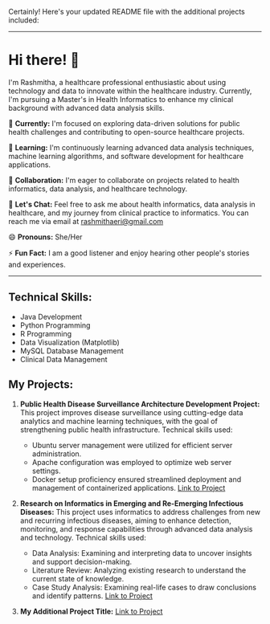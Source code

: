 Certainly! Here's your updated README file with the additional projects included:

---

# Hi there! 👋

I'm Rashmitha, a healthcare professional enthusiastic about using technology and data to innovate within the healthcare industry. Currently, I'm pursuing a Master's in Health Informatics to enhance my clinical background with advanced data analysis skills.

🔭 **Currently:** I'm focused on exploring data-driven solutions for public health challenges and contributing to open-source healthcare projects.

🌱 **Learning:** I'm continuously learning advanced data analysis techniques, machine learning algorithms, and software development for healthcare applications.

👯 **Collaboration:** I'm eager to collaborate on projects related to health informatics, data analysis, and healthcare technology.

💬 **Let's Chat:** Feel free to ask me about health informatics, data analysis in healthcare, and my journey from clinical practice to informatics. You can reach me via email at rashmithaeri@gmail.com 

😄 **Pronouns:** She/Her

⚡ **Fun Fact:** I am a good listener and enjoy hearing other people's stories and experiences.

---

## Technical Skills:
- Java Development
- Python Programming
- R Programming
- Data Visualization (Matplotlib)
- MySQL Database Management
- Clinical Data Management

## My Projects:
1. **Public Health Disease Surveillance Architecture Development Project:** 
   This project improves disease surveillance using cutting-edge data analytics and machine learning techniques, with the goal of strengthening public health infrastructure.
   Technical skills used:
   - Ubuntu server management were utilized for efficient server administration. 
   - Apache configuration was employed to optimize web server settings. 
   - Docker setup proficiency ensured streamlined deployment and management of containerized applications.
   [Link to Project](https://github.com/RashmithaEri/Architecture-development-project)

3. **Research on Informatics in Emerging and Re-Emerging Infectious Diseases:**
   This project uses informatics to address challenges from new and recurring infectious diseases, aiming to enhance detection, monitoring, and response capabilities through advanced 
   data analysis and technology.
   Technical skills used:
   - Data Analysis: Examining and interpreting data to uncover insights and support decision-making.
   - Literature Review: Analyzing existing research to understand the current state of knowledge.
   - Case Study Analysis: Examining real-life cases to draw conclusions and identify patterns.
   [Link to Project](https://github.com/RashmithaEri/InfectiousDiseaseInformatics)

5. **My Additional Project Title:**
   [Link to Project](https://github.com/RashmithaEri/Your-Additional-Project)
